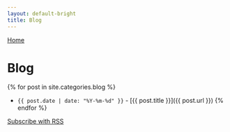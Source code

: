 ```yaml
---
layout: default-bright
title: Blog
---
```


[Home](/)

# Blog

{% for post in site.categories.blog %}

- `{{ post.date | date: "%Y-%m-%d" }}` - [{{ post.title }}]({{ post.url }}) {% endfor %}

[Subscribe with RSS](/feed.xml)

